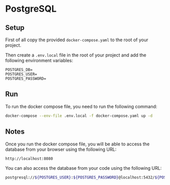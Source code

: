 # PostgreSQL

## Setup

First of all copy the provided `docker-compose.yaml` to the root of your project.

Then create a `.env.local` file in the root of your project and add the following environment variables:

```env
POSTGRES_DB=
POSTGRES_USER=
POSTGRES_PASSWORD=
```

## Run

To run the docker compose file, you need to run the following command:

```bash
docker-compose --env-file .env.local -f docker-compose.yaml up -d
```

## Notes

Once you run the docker compose file, you will be able to access the database from your browser using the following URL:

```bash
http://localhost:8080
```

You can also access the database from your code using the following URL:

```bash
postgresql://${POSTGRES_USER}:${POSTGRES_PASSWORD}@localhost:5432/${POSTGRES_DB}
```
